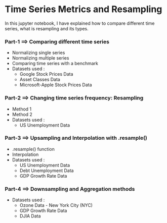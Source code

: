 # Time Series Metrics and Resampling

In this jupyter notebook, I have explained how to compare different time series, what is resampling and its types.

### Part-1 ==> Comparing different time series
* Normalizing single series
* Normalizing multiple series
* Comparing time series with a benchmark
* Datasets used :
    * Google Stock Prices Data
    * Asset Classes Data
    * Microsoft-Apple Stock Prices Data

### Part-2 ==> Changing time series frequency: Resampling
* Method 1
* Method 2
* Datasets used :
    * US Unemployment Data

### Part-3 ==> Upsampling and Interpolation with .resample()
* .resample() function
* Interpolation
* Datasets used :
    * US Unemployment Data
    * Debt Unemployment Data
    * GDP Growth Rate Data

### Part-4 ==> Downsampling and Aggregation methods
* Datasets used :
    * Ozone Data - New York City (NYC)
    * GDP Growth Rate Data
    * DJIA Data
